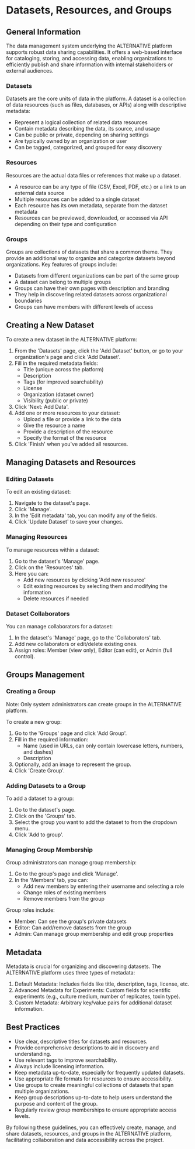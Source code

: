 # Datasets, Resources, and Groups

## General Information

The data management system underlying the ALTERNATIVE platform supports robust data sharing capabilities. It offers a web-based interface for cataloging, storing, and accessing data, enabling organizations to efficiently publish and share information with internal stakeholders or external audiences.

### Datasets

Datasets are the core units of data in the platform. A dataset is a collection of data resources (such as files, databases, or APIs) along with descriptive metadata:

- Represent a logical collection of related data resources
- Contain metadata describing the data, its source, and usage
- Can be public or private, depending on sharing settings
- Are typically owned by an organization or user
- Can be tagged, categorized, and grouped for easy discovery

### Resources

Resources are the actual data files or references that make up a dataset.

- A resource can be any type of file (CSV, Excel, PDF, etc.) or a link to an external data source
- Multiple resources can be added to a single dataset
- Each resource has its own metadata, separate from the dataset metadata
- Resources can be previewed, downloaded, or accessed via API depending on their type and configuration

### Groups

Groups are collections of datasets that share a common theme. They provide an additional way to organize and categorize datasets beyond organizations. Key features of groups include:

- Datasets from different organizations can be part of the same group
- A dataset can belong to multiple groups
- Groups can have their own pages with description and branding
- They help in discovering related datasets across organizational boundaries
- Groups can have members with different levels of access

## Creating a New Dataset

To create a new dataset in the ALTERNATIVE platform:

1. From the 'Datasets' page, click the 'Add Dataset' button, or go to your organization's page and click 'Add Dataset'.
2. Fill in the required metadata fields:
      - Title (unique across the platform)
      - Description
      - Tags (for improved searchability)
      - License
      - Organization (dataset owner)
      - Visibility (public or private)
3. Click 'Next: Add Data'.
4. Add one or more resources to your dataset:
      - Upload a file or provide a link to the data
      - Give the resource a name
      - Provide a description of the resource
      - Specify the format of the resource
5. Click 'Finish' when you've added all resources.

## Managing Datasets and Resources

### Editing Datasets

To edit an existing dataset:

1. Navigate to the dataset's page.
2. Click 'Manage'.
3. In the 'Edit metadata' tab, you can modify any of the fields.
4. Click 'Update Dataset' to save your changes.

### Managing Resources

To manage resources within a dataset:

1. Go to the dataset's 'Manage' page.
2. Click on the 'Resources' tab.
3. Here you can:
   - Add new resources by clicking 'Add new resource'
   - Edit existing resources by selecting them and modifying the information
   - Delete resources if needed

### Dataset Collaborators

You can manage collaborators for a dataset:

1. In the dataset's 'Manage' page, go to the 'Collaborators' tab.
2. Add new collaborators or edit/delete existing ones.
3. Assign roles: Member (view only), Editor (can edit), or Admin (full control).

## Groups Management

### Creating a Group

Note: Only system administrators can create groups in the ALTERNATIVE platform.

To create a new group:

1. Go to the 'Groups' page and click 'Add Group'.
2. Fill in the required information:
   - Name (used in URLs, can only contain lowercase letters, numbers, and dashes)
   - Description
3. Optionally, add an image to represent the group.
4. Click 'Create Group'.

### Adding Datasets to a Group

To add a dataset to a group:

1. Go to the dataset's page.
2. Click on the 'Groups' tab.
3. Select the group you want to add the dataset to from the dropdown menu.
4. Click 'Add to group'.

### Managing Group Membership

Group administrators can manage group membership:

1. Go to the group's page and click 'Manage'.
2. In the 'Members' tab, you can:
   - Add new members by entering their username and selecting a role
   - Change roles of existing members
   - Remove members from the group

Group roles include:
- Member: Can see the group's private datasets
- Editor: Can add/remove datasets from the group
- Admin: Can manage group membership and edit group properties

## Metadata

Metadata is crucial for organizing and discovering datasets. The ALTERNATIVE platform uses three types of metadata:

1. Default Metadata: Includes fields like title, description, tags, license, etc.
2. Advanced Metadata for Experiments: Custom fields for scientific experiments (e.g., culture medium, number of replicates, toxin type).
3. Custom Metadata: Arbitrary key/value pairs for additional dataset information.

## Best Practices

- Use clear, descriptive titles for datasets and resources.
- Provide comprehensive descriptions to aid in discovery and understanding.
- Use relevant tags to improve searchability.
- Always include licensing information.
- Keep metadata up-to-date, especially for frequently updated datasets.
- Use appropriate file formats for resources to ensure accessibility.
- Use groups to create meaningful collections of datasets that span multiple organizations.
- Keep group descriptions up-to-date to help users understand the purpose and content of the group.
- Regularly review group memberships to ensure appropriate access levels.

By following these guidelines, you can effectively create, manage, and share datasets, resources, and groups in the ALTERNATIVE platform, facilitating collaboration and data accessibility across the project.